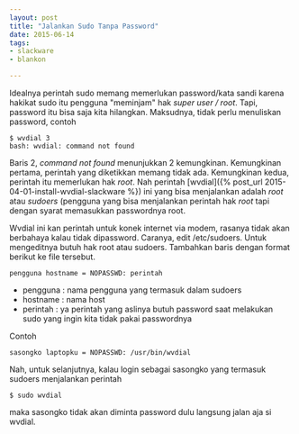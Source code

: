 ```yaml
---
layout: post
title: "Jalankan Sudo Tanpa Password"
date: 2015-06-14
tags: 
- slackware
- blankon

---
```

Idealnya perintah sudo memang memerlukan password/kata sandi karena hakikat sudo itu pengguna "meminjam" hak _super user / root_. Tapi, password itu bisa saja kita hilangkan. Maksudnya, tidak perlu menuliskan password, contoh

```
$ wvdial 3
bash: wvdial: command not found
```

Baris 2, _command not found_ menunjukkan 2 kemungkinan. Kemungkinan pertama, perintah yang diketikkan memang tidak ada. Kemungkinan kedua, perintah itu memerlukan hak _root_. Nah perintah [wvdial]({% post_url 2015-04-01-install-wvdial-slackware %}) ini yang bisa menjalankan adalah _root_ atau _sudoers_ (pengguna yang bisa menjalankan perintah hak _root_ tapi dengan syarat memasukkan passwordnya root.

Wvdial ini kan perintah untuk konek internet via modem, rasanya tidak akan berbahaya kalau tidak dipassword. Caranya, edit /etc/sudoers. Untuk mengeditnya butuh hak root atau sudoers. Tambahkan baris dengan format berikut ke file tersebut.

```
pengguna hostname = NOPASSWD: perintah
```

- pengguna : nama pengguna yang termasuk dalam sudoers
- hostname : nama host 
- perintah : ya perintah yang aslinya butuh password saat melakukan sudo yang ingin kita tidak pakai passwordnya

Contoh
```
sasongko laptopku = NOPASSWD: /usr/bin/wvdial
```

Nah, untuk selanjutnya, kalau login sebagai sasongko yang termasuk sudoers menjalankan perintah 
```
$ sudo wvdial 
```
maka sasongko tidak akan diminta password dulu langsung jalan aja si wvdial.
 
